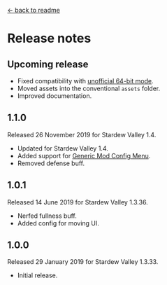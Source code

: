 ﻿﻿[← back to readme](README.md)

# Release notes
## Upcoming release
* Fixed compatibility with [unofficial 64-bit mode](https://stardewvalleywiki.com/Modding:Migrate_to_64-bit_on_Windows).
* Moved assets into the conventional `assets` folder.
* Improved documentation.

## 1.1.0
Released 26 November 2019 for Stardew Valley 1.4.

* Updated for Stardew Valley 1.4.
* Added support for [Generic Mod Config Menu](https://www.nexusmods.com/stardewvalley/mods/5098).
* Removed defense buff.

## 1.0.1
Released 14 June 2019 for Stardew Valley 1.3.36.

* Nerfed fullness buff.
* Added config for moving UI.

## 1.0.0
Released 29 January 2019 for Stardew Valley 1.3.33.

* Initial release.
